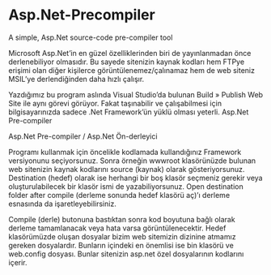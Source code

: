 # Asp.Net-Precompiler

A simple, Asp.Net source-code pre-compiler tool

Microsoft Asp.Net’in en güzel özelliklerinden biri de yayınlanmadan önce derlenebiliyor olmasıdır. Bu sayede sitenizin kaynak kodları hem FTPye erişimi olan diğer kişilerce görüntülenemez/çalınamaz hem de web siteniz MSIL’ye derlendiğinden daha hızlı çalışır.

Yazdığımız bu program aslında Visual  Studio’da bulunan Build » Publish Web Site ile aynı görevi görüyor. Fakat taşınabilir ve çalışabilmesi için bilgisayarınızda sadece .Net Framework’ün yüklü olması yeterli.
Asp.Net Pre-compiler

Asp.Net Pre-compiler / Asp.Net Ön-derleyici

Programı kullanmak için öncelikle kodlamada kullandığınız Framework versiyonunu seçiyorsunuz. Sonra örneğin wwwroot klasörünüzde bulunan web sitenizin kaynak kodlarını source (kaynak) olarak gösteriyorsunuz. Destination (hedef) olarak ise herhangi bir boş klasör seçmeniz gerekir veya oluşturulabilecek bir klasör ismi de yazabiliyorsunuz. Open destination folder after compile (derleme sonunda hedef klasörü aç)’ı derleme esnasında da işaretleyebilirsiniz.

Compile (derle) butonuna bastıktan sonra kod boyutuna bağlı olarak derleme tamamlanacak veya hata varsa görüntülenecektir. Hedef klasörümüzde oluşan dosyalar bizim web sitemizin dizinine atmamız gereken dosyalardır. Bunların içindeki en önemlisi ise bin klasörü ve web.config dosyası. Bunlar sitenizin asp.net özel dosyalarının kodlarını içerir.

